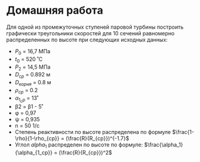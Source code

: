 # Домашняя работа
Для одной из промежуточных ступеней паровой турбины построить графически треугольники скоростей для 10 сечений равномерно распределенных по высоте при следующих исходных данных: 
* $P_0$ = 16,7 МПа
* $t_0$ = 520 ˚C
* $Р_2$ = 14,5 МПа
* $D_{cр}$ = 0.892 м
* $D_{корня}$ = 0.8 м
* $\rho_{ср}$ = 0.2
* $\alpha_{1_ср}$  = 13˚
* β2  =  β1  - 5˚
* φ = 0,97
* ψ = 0,935
* n = 50 1/c
* Степень реактивности по высоте распределена по формуле $\frac{1-\rho}{1-\rho_{ср}} = (\frac{R}{R_{ср}})^{-1.7}$
* Углол $alpha_1$ распределен по высоте по формуле: $\frac{\alpha_1}{\alpha_{1_ср}} = (\frac{R}{R_{ср}})^2$